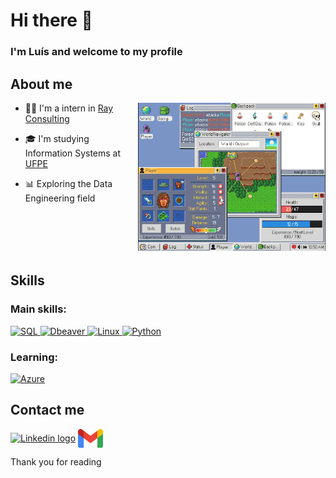 # Hi there 👋

### I'm Luís and welcome to my profile 

## About me

<div>
  <img align = "right" alt = "rpg gif" width = "300" src = "readme_gif.gif">

  - 👨‍💻 I'm a intern in <a href = "https://rayconsulting.com.br/">Ray Consulting<a>
  
  - 🎓 I'm studying Information Systems at <a href = "https://portal.cin.ufpe.br">UFPE<a>
  
  - 📊 Exploring the Data Engineering field

<br>
<br>
<br>
<br>
</div>

## Skills

### Main skills: 
<div align = "left">
  <a href = "https://www.postgresql.org/" rel = "noreferrer">
    <img src="https://www.vectorlogo.zone/logos/postgresql/postgresql-icon.svg" alt = "SQL" width="40" height="40"/> 
  </a>
  <a href = "https://dbeaver.io/" rel = "noreferrer">
    <img src="https://upload.wikimedia.org/wikipedia/commons/thumb/b/b5/DBeaver_logo.svg/1200px-DBeaver_logo.svg.png" alt = "Dbeaver" width="40" height="40"/> 
  </a>
  <a href = "https://ubuntu.com/" rel = "noreferrer">
    <img src = "https://cdn.worldvectorlogo.com/logos/ubuntu-4.svg" alt = "Linux" width = "40" height = "40">
  </a>
  <a href = "https://docs.python.org/3/reference/index.html" rel = "noreferrer">
    <img src="https://cdn.worldvectorlogo.com/logos/python-5.svg" alt = "Python" width="40" height="40"> 
  </a>
</div>

### Learning: 
<div align = "left">
  <a href = "https://www.postgresql.org/" rel = "noreferrer">
    <img src="https://cdn.worldvectorlogo.com/logos/azure-2.svg" alt = "Azure" width="40" height="40"/> 
  </a>
</div>


## Contact me

[<img src="https://raw.githubusercontent.com/Raymo111/Raymo111/master/socials/linkedin.png" height="40em" align="center" alt="Linkedin logo" title="linkedin luisgsm"/>](https://www.linkedin.com/in/luís-moreira-1a7b58270/)
<a href = "mailto:luisf.moreira324@gmail.com"><img src="gmail.png" height="30em" align="center" alt="Gmail logo" title="Email luisgsm324"/><a>

Thank you for reading 
